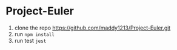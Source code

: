 # Project-Euler

1. clone the repo https://github.com/maddy1213/Project-Euler.git
2. run `npm install`
3. run test `jest`
